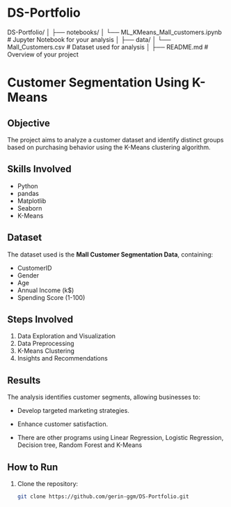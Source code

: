 # DS-Portfolio
DS-Portfolio/
│
├── notebooks/
│   └── ML_KMeans_Mall_customers.ipynb       # Jupyter Notebook for your analysis
│
├── data/
│   └── Mall_Customers.csv                   # Dataset used for analysis
│
├── README.md                                # Overview of your project

# Customer Segmentation Using K-Means

## Objective
The project aims to analyze a customer dataset and identify distinct groups based on purchasing behavior using the K-Means clustering algorithm.

## Skills Involved
- Python
- pandas
- Matplotlib
- Seaborn
- K-Means

## Dataset
The dataset used is the **Mall Customer Segmentation Data**, containing:
- CustomerID
- Gender
- Age
- Annual Income (k$)
- Spending Score (1-100)

## Steps Involved
1. Data Exploration and Visualization
2. Data Preprocessing
3. K-Means Clustering
4. Insights and Recommendations

## Results
The analysis identifies customer segments, allowing businesses to:
- Develop targeted marketing strategies.
- Enhance customer satisfaction.

- There are other programs using Linear Regression, Logistic Regression, Decision tree, Random Forest and K-Means

## How to Run
1. Clone the repository:
   ```bash
   git clone https://github.com/gerin-ggm/DS-Portfolio.git

